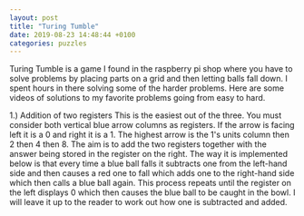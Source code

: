 ```yaml
---
layout: post
title: "Turing Tumble"
date: 2019-08-23 14:48:44 +0100
categories: puzzles
---
```


Turing Tumble is a game I found in the raspberry pi shop where you have to solve problems by placing parts on a grid and then letting balls fall down. I spent hours in there solving some of the harder problems. Here are some videos of solutions to my favorite problems going from easy to hard.

1.) Addition of two registers
This is the easiest out of the three. You must consider both vertical blue arrow columns as registers. If the arrow is facing left it is a 0 and right it is a 1. The highest arrow is the 1's units column then 2 then 4 then 8. The aim is to add the two registers together with the answer being stored in the register on the right. The way it is implemented below is that every time a blue ball falls it subtracts one from the left-hand side and then causes a red one to fall which adds one to the right-hand side which then calls a blue ball again. This process repeats until the register on the left displays 0 which then causes the blue ball to be caught in the bowl. I will leave it up to the reader to work out how one is subtracted and added.
